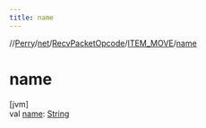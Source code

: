 ```yaml
---
title: name
---
```

//[Perry](../../../../index.html)/[net](../../index.html)/[RecvPacketOpcode](../index.html)/[ITEM_MOVE](index.html)/[name](name.html)



# name



[jvm]\
val [name](name.html): [String](https://kotlinlang.org/api/latest/jvm/stdlib/kotlin/-string/index.html)




